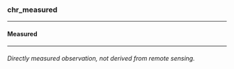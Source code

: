 ### chr_measured



------
#### Measured



------
###### Directly measured observation, not derived from remote sensing.